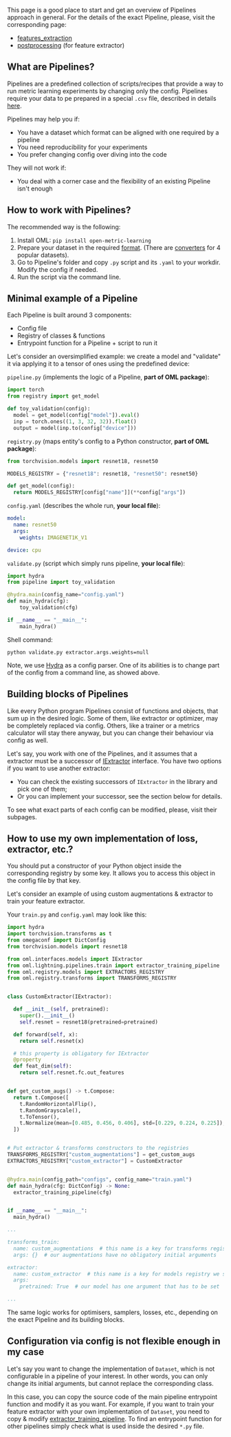 This page is a good place to start and get an overview of Pipelines approach in general.
For the details of the exact Pipeline, please, visit the corresponding page:
* [features_extraction](https://github.com/OML-Team/open-metric-learning/tree/main/pipelines/features_extraction)
* [postprocessing](https://github.com/OML-Team/open-metric-learning/tree/main/pipelines/postprocessing) (for feature extractor)

## What are Pipelines?

Pipelines are a predefined collection of scripts/recipes that provide a way to run metric learning
experiments by changing only the config.
Pipelines require your data to pe prepared in a special `.csv` file, described in details
[here](https://open-metric-learning.readthedocs.io/en/latest/oml/data.html).

Pipelines may help you if:
* You have a dataset which format can be aligned with one required by a pipeline
* You need reproducibility for your experiments
* You prefer changing config over diving into the code

They will not work if:
* You deal with a corner case and the flexibility of an existing Pipeline isn't enough

## How to work with Pipelines?

The recommended way is the following:
1. Install OML: `pip install open-metric-learning`
2. Prepare your dataset in the required [format](https://open-metric-learning.readthedocs.io/en/latest/oml/data.html). (There are [converters](https://github.com/OML-Team/open-metric-learning/tree/main/pipelines/datasets_converters) for 4 popular datasets).
3. Go to Pipeline's folder and copy `.py` script and its `.yaml` to your workdir. Modify the config if needed.
4. Run the script via the command line.

## Minimal example of a Pipeline

Each Pipeline is built around 3 components:
* Config file
* Registry of classes & functions
* Entrypoint function for a Pipeline + script to run it

Let's consider an oversimplified example: we create a model and "validate" it via
applying it to a tensor of ones using the predefined device:

`pipeline.py` (implements the logic of a Pipeline, **part of OML package**):

[comment]:pipeline-start
```python
import torch
from registry import get_model

def toy_validation(config):
  model = get_model(config["model"]).eval()
  inp = torch.ones((1, 3, 32, 32)).float()
  output = model(inp.to(config["device"]))
```
[comment]:pipeline-end

`registry.py` (maps entity's config to a Python constructor, **part of OML package**):

[comment]:registry-start
```python
from torchvision.models import resnet18, resnet50

MODELS_REGISTRY = {"resnet18": resnet18, "resnet50": resnet50}

def get_model(config):
  return MODELS_REGISTRY[config["name"]](**config["args"])
```
[comment]:registry-end

`config.yaml` (describes the whole run, **your local file**):

[comment]:config-start
```yaml
model:
  name: resnet50
  args:
    weights: IMAGENET1K_V1

device: cpu
```
[comment]:config-end

`validate.py` (script which simply runs pipeline, **your local file**):

[comment]:script-start
```python
import hydra
from pipeline import toy_validation

@hydra.main(config_name="config.yaml")
def main_hydra(cfg):
    toy_validation(cfg)

if __name__ == "__main__":
    main_hydra()
```
[comment]:script-end

Shell command:

[comment]:shell-start
```shell
python validate.py extractor.args.weights=null
```
[comment]:shell-end

Note, we use [Hydra](https://hydra.cc/docs/intro/) as a config parser. One of its abilities
is to change part of the config from a command line, as showed above.

## Building blocks of Pipelines

Like every Python program Pipelines consist of functions and objects, that sum up in the desired logic.
Some of them, like extractor or optimizer, may be completely replaced via config.
Others, like a trainer or a metrics calculator will stay there anyway, but you can change their behaviour
via config as well.

Let's say, you work with one of the Pipelines, and it assumes that a extractor must be a successor of
[IExtractor](https://open-metric-learning.readthedocs.io/en/latest/contents/interfaces.html#iextractor)
interface. You have two options if you want to use another extractor:
* You can check the existing successors of `IExtractor` in the library and pick one of them;
* Or you can implement your successor, see the section below for details.

To see what exact parts of each config can be modified, please, visit their subpages.

## How to use my own implementation of loss, extractor, etc.?

You should put a constructor of your Python object inside the corresponding registry by some key.
It allows you to access this object in the config file by that key.

Let's consider an example of using custom augmentations & extractor to train your feature extractor.

Your `train.py` and `config.yaml` may look like this:
```python
import hydra
import torchvision.transforms as t
from omegaconf import DictConfig
from torchvision.models import resnet18

from oml.interfaces.models import IExtractor
from oml.lightning.pipelines.train import extractor_training_pipeline
from oml.registry.models import EXTRACTORS_REGISTRY
from oml.registry.transforms import TRANSFORMS_REGISTRY


class CustomExtractor(IExtractor):

  def __init__(self, pretrained):
    super().__init__()
    self.resnet = resnet18(pretrained=pretrained)

  def forward(self, x):
    return self.resnet(x)

  # this property is obligatory for IExtractor
  @property
  def feat_dim(self):
    return self.resnet.fc.out_features


def get_custom_augs() -> t.Compose:
  return t.Compose([
    t.RandomHorizontalFlip(),
    t.RandomGrayscale(),
    t.ToTensor(),
    t.Normalize(mean=[0.485, 0.456, 0.406], std=[0.229, 0.224, 0.225]),
  ])


# Put extractor & transforms constructors to the registries
TRANSFORMS_REGISTRY["custom_augmentations"] = get_custom_augs
EXTRACTORS_REGISTRY["custom_extractor"] = CustomExtractor


@hydra.main(config_path="configs", config_name="train.yaml")
def main_hydra(cfg: DictConfig) -> None:
  extractor_training_pipeline(cfg)


if __name__ == "__main__":
  main_hydra()
```

```yaml
...

transforms_train:
  name: custom_augmentations  # this name is a key for transforms registry we set above
  args: {}  # our augmentations have no obligatory initial arguments

extractor:
  name: custom_extractor  # this name is a key for models registry we set above
  args:
    pretrained: True  # our model has one argument that has to be set

...
```

The same logic works for optimisers, samplers, losses, etc., depending on the exact Pipeline
and its building blocks.

## Configuration via config is not flexible enough in my case

Let's say you want to change the implementation of `Dataset`, which is not configurable
in a pipeline of your interest. In other words, you can only change its initial arguments,
but cannot replace the corresponding class.

In this case, you can copy the source code of the main pipeline
entrypoint function and modify it as you want.
For example, if you want to train your feature extractor with your own implementation of `Dataset`,
you need to copy & modify
[extractor_training_pipeline](https://github.com/OML-Team/open-metric-learning/blob/d3ff382afa89d2c36faa307c4369c0fd4f3c2362/oml/lightning/pipelines/train.py#L60).
To find an entrypoint function for other pipelines simply check what is used inside the desired `*.py` file.
